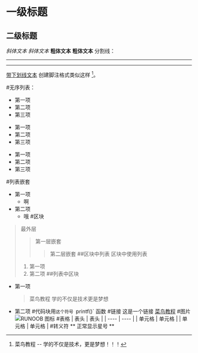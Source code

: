 # 一级标题
## 二级标题
*斜体文本*
_斜体文本_
**粗体文本**
__粗体文本__
分割线：
- - -
***
<u>带下划线文本</u>
创建脚注格式类似这样 [^RUNOOB]。
[^RUNOOB]: 菜鸟教程 -- 学的不仅是技术，更是梦想！！！

#无序列表：
* 第一项
* 第二项
* 第三项

+ 第一项
+ 第二项
+ 第三项


- 第一项
- 第二项
- 第三项
  
#列表嵌套
- 第一项
  - 啊
- 第二项
  - 哦
#区块
> 最外层
> > 第一层嵌套
> > > 第二层嵌套
##区块中列表
> 区块中使用列表
> 1. 第一项
> 2. 第二项
##列表中区块
* 第一项
    > 菜鸟教程
    > 学的不仅是技术更是梦想
* 第二项
#代码块用`这个符号
`printf()` 函数
#链接
这是一个链接 [菜鸟教程](https://www.runoob.com)
#图片
![RUNOOB 图标](http://static.runoob.com/images/runoob-logo.png "RUNOOB")
#表格
|  表头   | 表头  |
|  ----  | ----  |
| 单元格  | 单元格 |
| 单元格  | 单元格 |
#转义符
\*\* 正常显示星号 \*\*